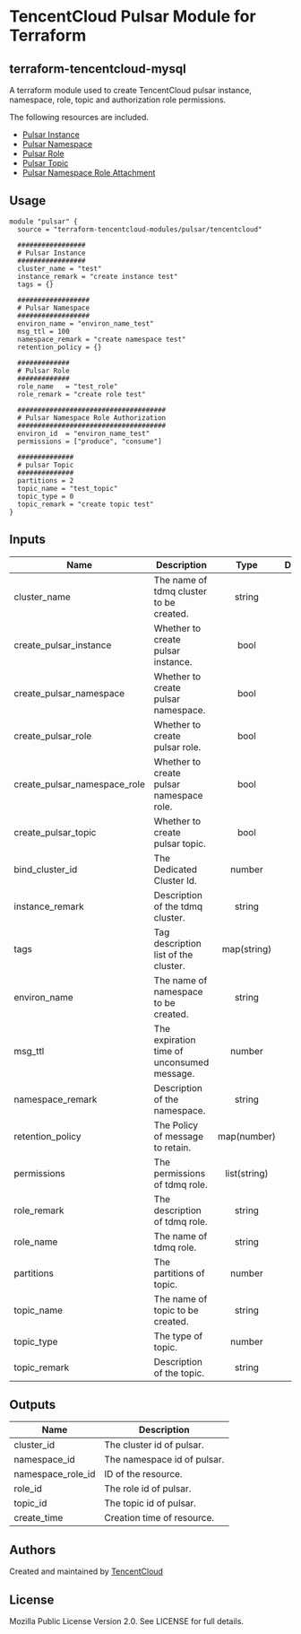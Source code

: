 # TencentCloud Pulsar Module for Terraform

## terraform-tencentcloud-mysql

A terraform module used to create TencentCloud pulsar instance, namespace, role, topic and authorization role permissions.

The following resources are included.

* [Pulsar Instance](https://registry.terraform.io/providers/tencentcloudstack/tencentcloud/latest/docs/resources/tdmq_instance.html)
* [Pulsar Namespace](https://registry.terraform.io/providers/tencentcloudstack/tencentcloud/latest/docs/resources/tdmq_namespace.html)
* [Pulsar Role](https://registry.terraform.io/providers/tencentcloudstack/tencentcloud/latest/docs/resources/tdmq_role.html)
* [Pulsar Topic](https://registry.terraform.io/providers/tencentcloudstack/tencentcloud/latest/docs/resources/tdmq_topic.html)
* [Pulsar Namespace Role Attachment](https://registry.terraform.io/providers/tencentcloudstack/tencentcloud/latest/docs/resources/tdmq_namespace_role_attachment.html)

## Usage

```hcl
module "pulsar" {
  source = "terraform-tencentcloud-modules/pulsar/tencentcloud"

  #################
  # Pulsar Instance
  #################
  cluster_name = "test"
  instance_remark = "create instance test"
  tags = {}

  ##################
  # Pulsar Namespace
  ##################
  environ_name = "environ_name_test"
  msg_ttl = 100
  namespace_remark = "create namespace test"
  retention_policy = {}

  #############
  # Pulsar Role
  #############
  role_name   = "test_role"
  role_remark = "create role test"

  #####################################
  # Pulsar Namespace Role Authorization
  #####################################
  environ_id  = "environ_name_test"
  permissions = ["produce", "consume"]

  ##############
  # pulsar Topic
  ##############
  partitions = 2
  topic_name = "test_topic"
  topic_type = 0
  topic_remark = "create topic test"
}
```

## Inputs

| Name | Description | Type | Default | Required |
|------|-------------|:----:|:-----:|:-----:|
| cluster_name | The name of tdmq cluster to be created. | string | "" | yes |
| create_pulsar_instance | Whether to create pulsar instance. | bool | true | no |
| create_pulsar_namespace | Whether to create pulsar namespace. | bool | true | no |
| create_pulsar_role | Whether to create pulsar role. | bool | true | no |
| create_pulsar_namespace_role | Whether to create pulsar namespace role. | bool | true | no |
| create_pulsar_topic | Whether to create pulsar topic. | bool | true | no |
| bind_cluster_id | The Dedicated Cluster Id. | number | "" | no |
| instance_remark | Description of the tdmq cluster. | string | "" | no |
| tags | Tag description list of the cluster. | map(string) | {} | no |
| environ_name | The name of namespace to be created. | string | "" | yes |
| msg_ttl | The expiration time of unconsumed message. | number | 60 | yes |
| namespace_remark | Description of the namespace. | string | "" | no |
| retention_policy | The Policy of message to retain. | map(number) | {} | no |
| permissions | The permissions of tdmq role. | list(string) | [] | no | 
| role_remark | The description of tdmq role. | string | "" | no |
| role_name | The name of tdmq role. | string | "" | yes |
| partitions | The partitions of topic. | number | 1 | yes |
| topic_name | The name of topic to be created. | string | "" | yes |
| topic_type | The type of topic. | number | 0 | no |
| topic_remark | Description of the topic. | string | "" | no |

## Outputs

| Name | Description |
|------|-------------|
| cluster_id | The cluster id of pulsar. | 
| namespace_id | The namespace id of pulsar. |
| namespace_role_id | ID of the resource. |
| role_id | The role id of pulsar. |
| topic_id | The topic id of pulsar. |
| create_time | Creation time of resource. |


## Authors

Created and maintained by [TencentCloud](https://github.com/tencentcloudstack/terraform-provider-tencentcloud)

## License

Mozilla Public License Version 2.0.
See LICENSE for full details.